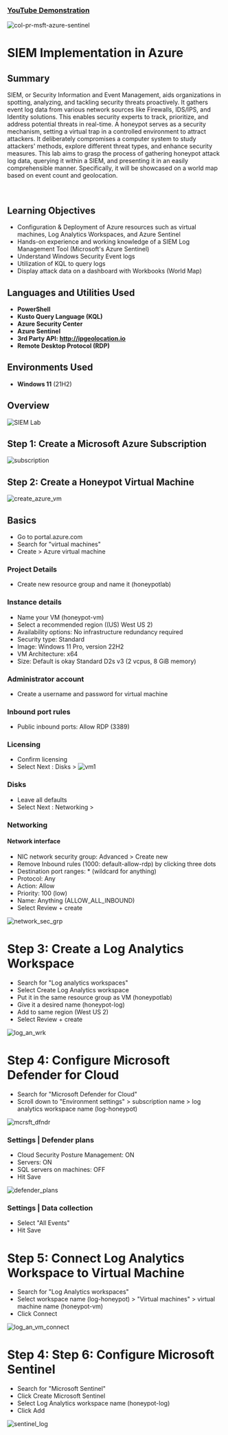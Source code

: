 

 ### [YouTube Demonstration](https://youtu.be/7eJexJVCqJo)

![col-pr-msft-azure-sentinel](https://github.com/DashonJennings/SIEMImplementationInAzure/assets/160358839/9ab55ce6-0954-4892-a1c6-c3b0bfbb45e8)

<h1>SIEM Implementation in Azure</h1>

<h2>Summary</h2>

SIEM, or Security Information and Event Management, aids organizations in spotting, analyzing, and tackling security threats proactively. It gathers event log data from various network sources like Firewalls, IDS/IPS, and Identity solutions. This enables security experts to track, prioritize, and address potential threats in real-time. A honeypot serves as a security mechanism, setting a virtual trap in a controlled environment to attract attackers. It deliberately compromises a computer system to study attackers' methods, explore different threat types, and enhance security measures. This lab aims to grasp the process of gathering honeypot attack log data, querying it within a SIEM, and presenting it in an easily comprehensible manner. Specifically, it will be showcased on a world map based on event count and geolocation.

<br />

<h2>Learning Objectives</h2>

- Configuration & Deployment of Azure resources such as virtual machines, Log Analytics Workspaces, and Azure Sentinel
- Hands-on experience and working knowledge of a SIEM Log Management Tool (Microsoft's Azure Sentinel)
- Understand Windows Security Event logs
- Utilization of KQL to query logs
- Display attack data on a dashboard with Workbooks (World Map)

<h2>Languages and Utilities Used</h2>

- <b>PowerShell</b> 
- <b>Kusto Query Language (KQL)</b>
- <b>Azure Security Center</b>
- <b>Azure Sentinel</b>
- <b>3rd Party API: http://ipgeolocation.io</b>
- <b>Remote Desktop Protocol (RDP)</b>

<h2>Environments Used </h2>

- <b>Windows 11</b> (21H2)


<h2>Overview</h2>

 ![SIEM Lab](https://github.com/DashonJennings/SIEMImplementationInAzure/assets/160358839/086407fa-6c4e-42a2-823b-8a7d2202cf01)

<h2>Step 1: Create a Microsoft Azure Subscription</h2>

![subscription](https://github.com/DashonJennings/SIEMImplementationInAzure/assets/160358839/d95487ae-30fd-47d2-bcbb-a04635d4e543)


<h2>Step 2: Create a Honeypot Virtual Machine</h2>

![create_azure_vm](https://github.com/DashonJennings/SIEMImplementationInAzure/assets/160358839/f46f04f3-3921-4fb6-a6ba-6a2541cf0190)


<h2>Basics</h2>

- Go to portal.azure.com
- Search for "virtual machines"
- Create > Azure virtual machine


<h3>Project Details</h3>

- Create new resource group and name it (honeypotlab)


<h3>Instance details</h3>

- Name your VM (honeypot-vm)
- Select a recommended region ((US) West US 2)
- Availability options: No infrastructure redundancy required
- Security type: Standard
- Image: Windows 11 Pro, version 22H2 
- VM Architecture: x64
- Size: Default is okay Standard D2s v3 (2 vcpus, 8 GiB memory)

<h3>Administrator account</h3>

- Create a username and password for virtual machine

<h3>Inbound port rules</h3>

- Public inbound ports: Allow RDP (3389)


<h3>Licensing</h3>

- Confirm licensing
- Select Next : Disks >
![vm1](https://github.com/DashonJennings/SIEMImplementationInAzure/assets/160358839/2a068667-8887-44e3-bcea-1206bda4cb56)

<h3>Disks</h3>

- Leave all defaults
- Select Next : Networking >


<h3>Networking</h3>

<h4>Network interface</h4>

- NIC network security group: Advanced > Create new
- Remove Inbound rules (1000: default-allow-rdp) by clicking three dots
- Destination port ranges: * (wildcard for anything)
- Protocol: Any
- Action: Allow
- Priority: 100 (low)
- Name: Anything (ALLOW_ALL_INBOUND)
- Select Review + create

![network_sec_grp](https://github.com/DashonJennings/SIEMImplementationInAzure/assets/160358839/9fadd1e9-7c39-4f77-aa80-ff2621c3286f)

<h1>Step 3: Create a Log Analytics Workspace</h1>

- Search for "Log analytics workspaces"
- Select Create Log Analytics workspace
- Put it in the same resource group as VM (honeypotlab)
- Give it a desired name (honeypot-log)
- Add to same region (West US 2)
- Select Review + create

![log_an_wrk](https://github.com/DashonJennings/SIEMImplementationInAzure/assets/160358839/513ffa30-9467-46d8-b632-a5de3a121859)



<h1>Step 4: Configure Microsoft Defender for Cloud</h1>

- Search for "Microsoft Defender for Cloud"
- Scroll down to "Environment settings" > subscription name > log analytics workspace name (log-honeypot)

![mcrsft_dfndr](https://github.com/DashonJennings/SIEMImplementationInAzure/assets/160358839/ca7fbd05-8f5d-4d9d-8550-b3f39a86bc89)


<h3>Settings | Defender plans</h3>

- Cloud Security Posture Management: ON
- Servers: ON
- SQL servers on machines: OFF
- Hit Save

![defender_plans](https://github.com/DashonJennings/SIEMImplementationInAzure/assets/160358839/b0b320ed-aa3b-4bbd-8b44-ba2602beaa26)

<h3>Settings | Data collection</h3>

- Select "All Events"
- Hit Save


<h1>Step 5: Connect Log Analytics Workspace to Virtual Machine</h1>

- Search for "Log Analytics workspaces"
- Select workspace name (log-honeypot) > "Virtual machines" > virtual machine name (honeypot-vm)
- Click Connect

![log_an_vm_connect](https://github.com/DashonJennings/SIEMImplementationInAzure/assets/160358839/71b8ba57-6652-4a83-a5ee-f0251fed339f)


<h1>Step 4: Step 6: Configure Microsoft Sentinel</h1>

- Search for "Microsoft Sentinel"
- Click Create Microsoft Sentinel
- Select Log Analytics workspace name (honeypot-log)
- Click Add

![sentinel_log](https://github.com/DashonJennings/SIEMImplementationInAzure/assets/160358839/f50bd083-a480-440f-89c2-a50c2e01cbb1)








<br />
<br />


<!--
 ```diff
- text in red
+ text in green
! text in orange
# text in gray
@@ text in purple (and bold)@@
```
--!>
